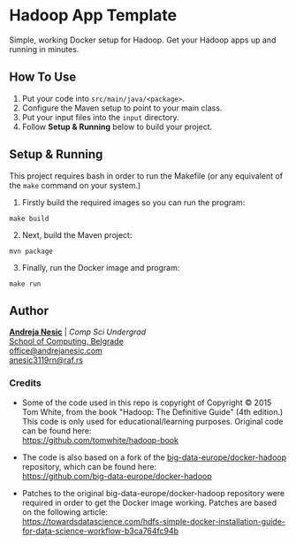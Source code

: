 # Hadoop App Template

Simple, working Docker setup for Hadoop. Get your Hadoop apps up and running in minutes.

## How To Use

1. Put your code into `src/main/java/<package>`.
2. Configure the Maven setup to point to your main class.
3. Put your input files into the `input` directory.
4. Follow **Setup & Running** below to build your project.

## Setup & Running

This project requires bash in order to run the Makefile (or any equivalent of the `make` command on your system.)

1. Firstly build the required images so you can run the program:

```shell
make build
```

2. Next, build the Maven project:

```shell
mvn package
```

3. Finally, run the Docker image and program:

```shell
make run
```

## Author

[**Andreja Nesic**](https://www.linkedin.com/in/andreja-nesic/) | _Comp Sci Undergrad_ <br>
[School of Computing, Belgrade](https://www.linkedin.com/school/racunarski-fakultet/) <br>
office@andrejanesic.com <br>
anesic3119rn@raf.rs

### Credits

* Some of the code used in this repo is copyright of Copyright © 2015 Tom White, from the book "Hadoop: The Definitive Guide" (4th edition.) This code is only used for educational/learning purposes. Original code can be found here: <br>
https://github.com/tomwhite/hadoop-book

* The code is also based on a fork of the [big-data-europe/docker-hadoop](https://github.com/big-data-europe/docker-hadoop) repository, which can be found here: <br>
https://github.com/big-data-europe/docker-hadoop

* Patches to the original big-data-europe/docker-hadoop repository were required in order to get the Docker image working. Patches are based on the following article: <br>
https://towardsdatascience.com/hdfs-simple-docker-installation-guide-for-data-science-workflow-b3ca764fc94b
